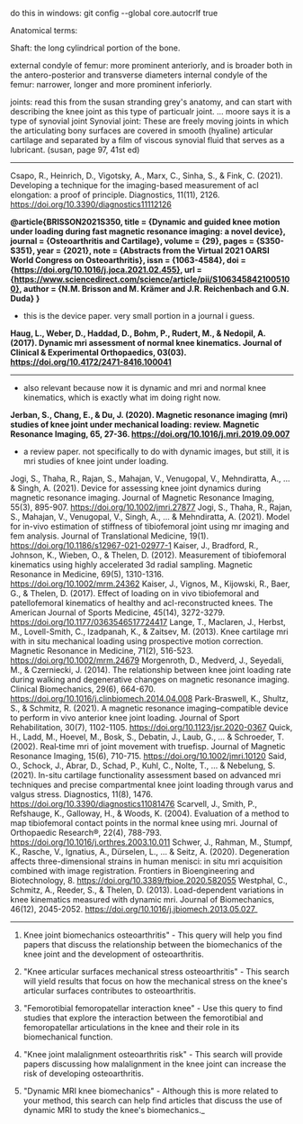 do this in windows: git config --global core.autocrlf true



Anatomical terms: 

Shaft: the long cylindrical portion of the  bone. 

external condyle of femur: more prominent anteriorly, and is broader both in the antero-posterior and transverse diameters 
internal condyle of the femur: narrower, longer and more prominent inferiorly. 

joints: read this from the susan stranding grey's anatomy, and can start with describing the knee joint as this type of particualr joint. ... moore says it is a type of synovial joint 
Synovial joint: These are freely moving joints in which the articulating bony surfaces are covered in smooth (hyaline) articular cartilage and separated by a film of viscous synovial fluid that serves as a lubricant. (susan, page 97, 41st ed) 

_________

Csapo, R., Heinrich, D., Vigotsky, A., Marx, C., Sinha, S., & Fink, C. (2021). Developing a technique for the imaging-based measurement of acl elongation: a proof of principle. Diagnostics, 11(11), 2126. https://doi.org/10.3390/diagnostics11112126

**@article{BRISSON2021S350,
title = {Dynamic and guided knee motion under loading during fast magnetic resonance imaging: a novel device},
journal = {Osteoarthritis and Cartilage},
volume = {29},
pages = {S350-S351},
year = {2021},
note = {Abstracts from the Virtual 2021 OARSI World Congress on Osteoarthritis},
issn = {1063-4584},
doi = {https://doi.org/10.1016/j.joca.2021.02.455},
url = {https://www.sciencedirect.com/science/article/pii/S1063458421005100},
author = {N.M. Brisson and M. Krämer and J.R. Reichenbach and G.N. Duda}
}**

- this is the device paper. very small portion in a journal i guess. 

**Haug, L., Weber, D., Haddad, D., Bohm, P., Rudert, M., & Nedopil, A. (2017). Dynamic mri assessment of normal knee kinematics. Journal of Clinical & Experimental Orthopaedics, 03(03). https://doi.org/10.4172/2471-8416.100041**

****

- also relevant because now it is dynamic and mri and normal knee kinematics, which is exactly what im doing right now. 

**Jerban, S., Chang, E., & Du, J. (2020). Magnetic resonance imaging (mri) studies of knee joint under mechanical loading: review. Magnetic Resonance Imaging, 65, 27-36. https://doi.org/10.1016/j.mri.2019.09.007**

- a review paper. not specifically to do with dynamic images, but still, it is mri studies of knee joint under loading. 

Jogi, S., Thaha, R., Rajan, S., Mahajan, V., Venugopal, V., Mehndiratta, A., … & Singh, A. (2021). Device for assessing knee joint dynamics during magnetic resonance imaging. Journal of Magnetic Resonance Imaging, 55(3), 895-907. https://doi.org/10.1002/jmri.27877
Jogi, S., Thaha, R., Rajan, S., Mahajan, V., Venugopal, V., Singh, A., … & Mehndiratta, A. (2021). Model for in-vivo estimation of stiffness of tibiofemoral joint using mr imaging and fem analysis. Journal of Translational Medicine, 19(1). https://doi.org/10.1186/s12967-021-02977-1
Kaiser, J., Bradford, R., Johnson, K., Wieben, O., & Thelen, D. (2012). Measurement of tibiofemoral kinematics using highly accelerated 3d radial sampling. Magnetic Resonance in Medicine, 69(5), 1310-1316. https://doi.org/10.1002/mrm.24362
Kaiser, J., Vignos, M., Kijowski, R., Baer, G., & Thelen, D. (2017). Effect of loading on in vivo tibiofemoral and patellofemoral kinematics of healthy and acl-reconstructed knees. The American Journal of Sports Medicine, 45(14), 3272-3279. https://doi.org/10.1177/0363546517724417
Lange, T., Maclaren, J., Herbst, M., Lovell-Smith, C., Izadpanah, K., & Zaitsev, M. (2013). Knee cartilage mri with in situ mechanical loading using prospective motion correction. Magnetic Resonance in Medicine, 71(2), 516-523. https://doi.org/10.1002/mrm.24679
Morgenroth, D., Medverd, J., Seyedali, M., & Czerniecki, J. (2014). The relationship between knee joint loading rate during walking and degenerative changes on magnetic resonance imaging. Clinical Biomechanics, 29(6), 664-670. https://doi.org/10.1016/j.clinbiomech.2014.04.008
Park-Braswell, K., Shultz, S., & Schmitz, R. (2021). A magnetic resonance imaging–compatible device to perform in vivo anterior knee joint loading. Journal of Sport Rehabilitation, 30(7), 1102-1105. https://doi.org/10.1123/jsr.2020-0367
Quick, H., Ladd, M., Hoevel, M., Bosk, S., Debatin, J., Laub, G., … & Schroeder, T. (2002). Real‐time mri of joint movement with truefisp. Journal of Magnetic Resonance Imaging, 15(6), 710-715. https://doi.org/10.1002/jmri.10120
Said, O., Schock, J., Abrar, D., Schad, P., Kuhl, C., Nolte, T., … & Nebelung, S. (2021). In-situ cartilage functionality assessment based on advanced mri techniques and precise compartmental knee joint loading through varus and valgus stress. Diagnostics, 11(8), 1476. https://doi.org/10.3390/diagnostics11081476
Scarvell, J., Smith, P., Refshauge, K., Galloway, H., & Woods, K. (2004). Evaluation of a method to map tibiofemoral contact points in the normal knee using mri. Journal of Orthopaedic Research®, 22(4), 788-793. https://doi.org/10.1016/j.orthres.2003.10.011
Schwer, J., Rahman, M., Stumpf, K., Rasche, V., Ignatius, A., Dürselen, L., … & Seitz, A. (2020). Degeneration affects three-dimensional strains in human menisci: in situ mri acquisition combined with image registration. Frontiers in Bioengineering and Biotechnology, 8. https://doi.org/10.3389/fbioe.2020.582055
Westphal, C., Schmitz, A., Reeder, S., & Thelen, D. (2013). Load-dependent variations in knee kinematics measured with dynamic mri. Journal of Biomechanics, 46(12), 2045-2052. https://doi.org/10.1016/j.jbiomech.2013.05.027_







_______________

1. Knee joint biomechanics osteoarthritis" - This query will help you find papers that discuss the relationship between the biomechanics of the knee joint and the development of osteoarthritis.

2. "Knee articular surfaces mechanical stress osteoarthritis" - This search will yield results that focus on how the mechanical stress on the knee's articular surfaces contributes to osteoarthritis.

3. "Femorotibial femoropatellar interaction knee" - Use this query to find studies that explore the interaction between the femorotibial and femoropatellar articulations in the knee and their role in its biomechanical function.

4. "Knee joint malalignment osteoarthritis risk" - This search will provide papers discussing how malalignment in the knee joint can increase the risk of developing osteoarthritis.

5. "Dynamic MRI knee biomechanics" - Although this is more related to your method, this search can help find articles that discuss the use of dynamic MRI to study the knee's biomechanics._
